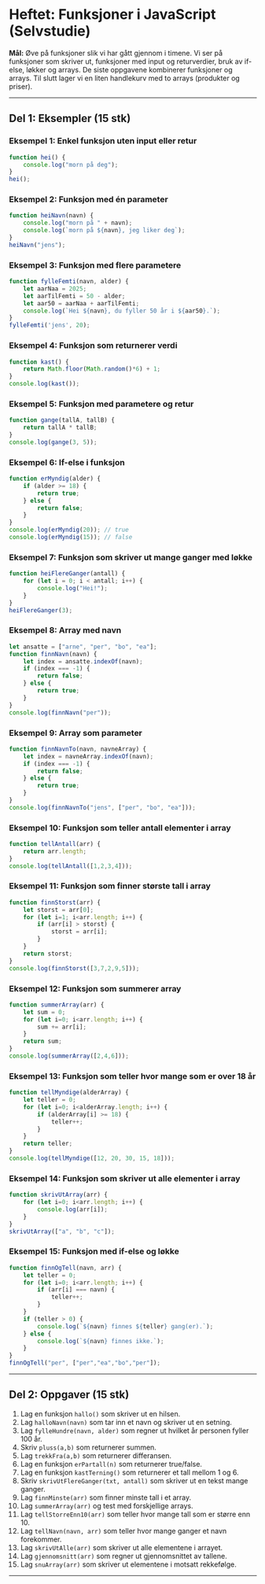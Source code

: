 # Heftet: Funksjoner i JavaScript (Selvstudie)

**Mål:** Øve på funksjoner slik vi har gått gjennom i timene. Vi ser på funksjoner som skriver ut, funksjoner med input og returverdier, bruk av if-else, løkker og arrays. De siste oppgavene kombinerer funksjoner og arrays. Til slutt lager vi en liten handlekurv med to arrays (produkter og priser).

---

## Del 1: Eksempler (15 stk)

### Eksempel 1: Enkel funksjon uten input eller retur

```javascript
function hei() {
    console.log("morn på deg");
}
hei();
```

### Eksempel 2: Funksjon med én parameter

```javascript
function heiNavn(navn) {
    console.log("morn på " + navn);
    console.log(`morn på ${navn}, jeg liker deg`);
}
heiNavn("jens");
```

### Eksempel 3: Funksjon med flere parametere

```javascript
function fylleFemti(navn, alder) {
    let aarNaa = 2025;
    let aarTilFemti = 50 - alder;
    let aar50 = aarNaa + aarTilFemti;
    console.log(`Hei ${navn}, du fyller 50 år i ${aar50}.`);
}
fylleFemti('jens', 20);
```

### Eksempel 4: Funksjon som returnerer verdi

```javascript
function kast() {
    return Math.floor(Math.random()*6) + 1;
}
console.log(kast());
```

### Eksempel 5: Funksjon med parametere og retur

```javascript
function gange(tallA, tallB) {
    return tallA * tallB;
}
console.log(gange(3, 5));
```

### Eksempel 6: If-else i funksjon

```javascript
function erMyndig(alder) {
    if (alder >= 18) {
        return true;
    } else {
        return false;
    }
}
console.log(erMyndig(20)); // true
console.log(erMyndig(15)); // false
```

### Eksempel 7: Funksjon som skriver ut mange ganger med løkke

```javascript
function heiFlereGanger(antall) {
    for (let i = 0; i < antall; i++) {
        console.log("Hei!");
    }
}
heiFlereGanger(3);
```

### Eksempel 8: Array med navn

```javascript
let ansatte = ["arne", "per", "bo", "ea"];
function finnNavn(navn) {
    let index = ansatte.indexOf(navn);
    if (index === -1) {
        return false;
    } else {
        return true;
    }
}
console.log(finnNavn("per"));
```

### Eksempel 9: Array som parameter

```javascript
function finnNavnTo(navn, navneArray) {
    let index = navneArray.indexOf(navn);
    if (index === -1) {
        return false;
    } else {
        return true;
    }
}
console.log(finnNavnTo("jens", ["per", "bo", "ea"]));
```

### Eksempel 10: Funksjon som teller antall elementer i array

```javascript
function tellAntall(arr) {
    return arr.length;
}
console.log(tellAntall([1,2,3,4]));
```

### Eksempel 11: Funksjon som finner største tall i array

```javascript
function finnStorst(arr) {
    let storst = arr[0];
    for (let i=1; i<arr.length; i++) {
        if (arr[i] > storst) {
            storst = arr[i];
        }
    }
    return storst;
}
console.log(finnStorst([3,7,2,9,5]));
```

### Eksempel 12: Funksjon som summerer array

```javascript
function summerArray(arr) {
    let sum = 0;
    for (let i=0; i<arr.length; i++) {
        sum += arr[i];
    }
    return sum;
}
console.log(summerArray([2,4,6]));
```

### Eksempel 13: Funksjon som teller hvor mange som er over 18 år

```javascript
function tellMyndige(alderArray) {
    let teller = 0;
    for (let i=0; i<alderArray.length; i++) {
        if (alderArray[i] >= 18) {
            teller++;
        }
    }
    return teller;
}
console.log(tellMyndige([12, 20, 30, 15, 18]));
```

### Eksempel 14: Funksjon som skriver ut alle elementer i array

```javascript
function skrivUtArray(arr) {
    for (let i=0; i<arr.length; i++) {
        console.log(arr[i]);
    }
}
skrivUtArray(["a", "b", "c"]);
```

### Eksempel 15: Funksjon med if-else og løkke

```javascript
function finnOgTell(navn, arr) {
    let teller = 0;
    for (let i=0; i<arr.length; i++) {
        if (arr[i] === navn) {
            teller++;
        }
    }
    if (teller > 0) {
        console.log(`${navn} finnes ${teller} gang(er).`);
    } else {
        console.log(`${navn} finnes ikke.`);
    }
}
finnOgTell("per", ["per","ea","bo","per"]);
```

---

## Del 2: Oppgaver (15 stk)

1. Lag en funksjon `hallo()` som skriver ut en hilsen.
2. Lag `halloNavn(navn)` som tar inn et navn og skriver ut en setning.
3. Lag `fylleHundre(navn, alder)` som regner ut hvilket år personen fyller 100 år.
4. Skriv `pluss(a,b)` som returnerer summen.
5. Lag `trekkFra(a,b)` som returnerer differansen.
6. Lag en funksjon `erPartall(n)` som returnerer true/false.
7. Lag en funksjon `kastTerning()` som returnerer et tall mellom 1 og 6.
8. Skriv `skrivUtFlereGanger(txt, antall)` som skriver ut en tekst mange ganger.
9. Lag `finnMinste(arr)` som finner minste tall i et array.
10. Lag `summerArray(arr)` og test med forskjellige arrays.
11. Lag `tellStorreEnn10(arr)` som teller hvor mange tall som er større enn 10.
12. Lag `tellNavn(navn, arr)` som teller hvor mange ganger et navn forekommer.
13. Lag `skrivUtAlle(arr)` som skriver ut alle elementene i arrayet.
14. Lag `gjennomsnitt(arr)` som regner ut gjennomsnittet av tallene.
15. Lag `snuArray(arr)` som skriver ut elementene i motsatt rekkefølge.

---